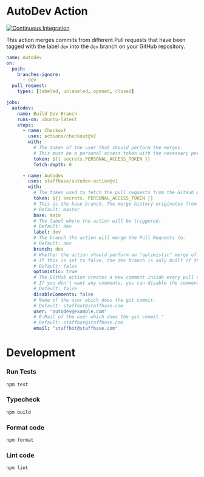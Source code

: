 # AutoDev Action

[![Continuous Integration](https://github.com/Staffbase/autodev-action/actions/workflows/main.yml/badge.svg)](https://github.com/Staffbase/autodev-action/actions/workflows/main.yml)

This action merges commits from different Pull requests that have been tagged with the label `dev` into the `dev` branch on your GitHub repository.

```yaml
name: Autodev
on:
  push:
    branches-ignore:
      - dev
  pull_request:
    types: [labeled, unlabeled, opened, closed]

jobs:
  autodev:
    name: Build Dev Branch
    runs-on: ubuntu-latest
    steps:
      - name: Checkout
        uses: actions/checkout@v2
        with:
          # The token of the user that should perform the merges. 
          # This must be a personal access token with the necessary permissions
          token: ${{ secrets.PERSONAL_ACCESS_TOKEN }}
          fetch-depth: 0

      - name: Autodev
        uses: staffbase/autodev-action@v1
        with:
          # The token used to fetch the pull requests from the GitHub API
          token: ${{ secrets. PERSONAL_ACCESS_TOKEN }}
          # This is the base branch. The merge history originates from this branch.
          # Default: master
          base: main
          # The label where the action will be triggered.
          # Default: dev
          label: dev
          # The branch the action will merge the Pull Requests to.
          # Default: dev
          branch: dev
          # Whether the action should perform an "optimistic" merge of the given Pull requests.
          # If this is set to false, the dev branch is only built if there are zero merge conflicts between branches.
          # Default: false
          optimistic: true
          # The GitHub action creates a new comment inside every pull request.
          # If you don't want any comments, you can disable the comments by setting this to true
          # Default: false
          disableComments: false
          # Name of the user which does the git commit.
          # Default: staffbot@staffbase.com 
          user: "autodev@example.com"
          # E-Mail of the user which does the git commit."
          # Default: staffbot@staffbase.com 
          email: "staffbot@staffbase.com"
```

# Development

### Run Tests

```
npm test
```

### Typecheck

```
npm build
```

### Format code

```
npm format
```

### Lint code

```
npm lint
```
